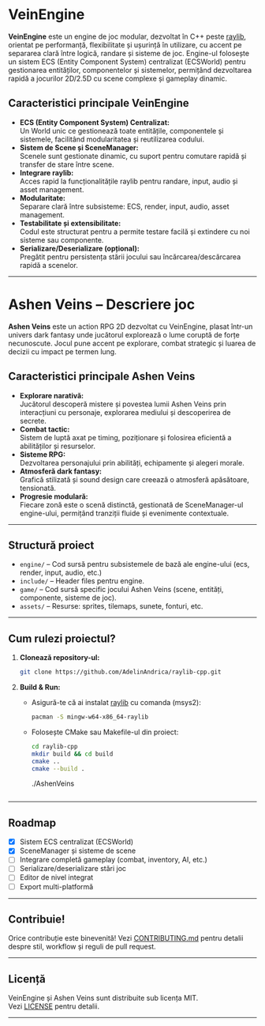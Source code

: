 # VeinEngine

**VeinEngine** este un engine de joc modular, dezvoltat în C++ peste [raylib](https://www.raylib.com/), orientat pe performanță, flexibilitate și ușurință în utilizare, cu accent pe separarea clară între logică, randare și sisteme de joc. Engine-ul folosește un sistem ECS (Entity Component System) centralizat (ECSWorld) pentru gestionarea entităților, componentelor și sistemelor, permițând dezvoltarea rapidă a jocurilor 2D/2.5D cu scene complexe și gameplay dinamic.

## Caracteristici principale VeinEngine

- **ECS (Entity Component System) Centralizat:**  
  Un World unic ce gestionează toate entitățile, componentele și sistemele, facilitând modularitatea și reutilizarea codului.
- **Sistem de Scene și SceneManager:**  
  Scenele sunt gestionate dinamic, cu suport pentru comutare rapidă și transfer de stare între scene.
- **Integrare raylib:**  
  Acces rapid la funcționalitățile raylib pentru randare, input, audio și asset management.
- **Modularitate:**  
  Separare clară între subsisteme: ECS, render, input, audio, asset management.
- **Testabilitate și extensibilitate:**  
  Codul este structurat pentru a permite testare facilă și extindere cu noi sisteme sau componente.
- **Serializare/Deserializare (opțional):**  
  Pregătit pentru persistența stării jocului sau încărcarea/descărcarea rapidă a scenelor.

---

# Ashen Veins – Descriere joc

**Ashen Veins** este un action RPG 2D dezvoltat cu VeinEngine, plasat într-un univers dark fantasy unde jucătorul explorează o lume coruptă de forțe necunoscute. Jocul pune accent pe explorare, combat strategic și luarea de decizii cu impact pe termen lung.

## Caracteristici principale Ashen Veins

- **Explorare narativă:**  
  Jucătorul descoperă mistere și povestea lumii Ashen Veins prin interacțiuni cu personaje, explorarea mediului și descoperirea de secrete.
- **Combat tactic:**  
  Sistem de luptă axat pe timing, poziționare și folosirea eficientă a abilităților și resurselor.
- **Sisteme RPG:**  
  Dezvoltarea personajului prin abilități, echipamente și alegeri morale.
- **Atmosferă dark fantasy:**  
  Grafică stilizată și sound design care creează o atmosferă apăsătoare, tensionată.
- **Progresie modulară:**  
  Fiecare zonă este o scenă distinctă, gestionată de SceneManager-ul engine-ului, permițând tranziții fluide și evenimente contextuale.

---

## Structură proiect

- `engine/` – Cod sursă pentru subsistemele de bază ale engine-ului (ecs, render, input, audio, etc.)
- `include/` – Header files pentru engine.
- `game/` – Cod sursă specific jocului Ashen Veins (scene, entități, componente, sisteme de joc).
- `assets/` – Resurse: sprites, tilemaps, sunete, fonturi, etc.

---

## Cum rulezi proiectul?

1. **Clonează repository-ul:**
   ```sh
   git clone https://github.com/AdelinAndrica/raylib-cpp.git
   ```
2. **Build & Run:**
   - Asigură-te că ai instalat [raylib](https://www.raylib.com/) cu comanda (msys2):
     ```sh
     pacman -S mingw-w64-x86_64-raylib
     ```
        
   - Folosește CMake sau Makefile-ul din proiect:
     ```sh
     cd raylib-cpp
     mkdir build && cd build
     cmake ..
     cmake --build .
     ```
     ./AshenVeins
     ```

---

## Roadmap

- [x] Sistem ECS centralizat (ECSWorld)
- [x] SceneManager și sisteme de scene
- [ ] Integrare completă gameplay (combat, inventory, AI, etc.)
- [ ] Serializare/deserializare stări joc
- [ ] Editor de nivel integrat
- [ ] Export multi-platformă

---

## Contribuie!

Orice contribuție este binevenită! Vezi [CONTRIBUTING.md](CONTRIBUTING.md) pentru detalii despre stil, workflow și reguli de pull request.

---

## Licență

VeinEngine și Ashen Veins sunt distribuite sub licența MIT.  
Vezi [LICENSE](LICENSE) pentru detalii.

---